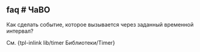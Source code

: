 ## faq # ЧаВО

<i class="fa fa-question-circle"></i> Как сделать событие, которое вызывается через заданный временной интервал?

См. {tpl-inlink lib/timer Библиотеки/Timer}